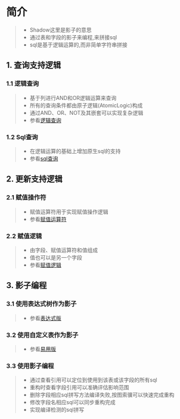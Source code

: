 # 简介
>* Shadow这里是影子的意思
>* 通过表和字段的影子来编程,来拼接sql
>* sql是基于逻辑运算的,而非简单字符串拼接

## 1. 查询支持逻辑
### 1.1 逻辑查询
>* 基于列进行AND和OR逻辑运算来查询
>* 所有的查询条件都由原子逻辑(AtomicLogic)构成
>* 通过AND、OR、NOT及其嵌套可以实现复杂逻辑
>* 参看[逻辑查询](./shadow/query/index.md)

### 1.2 Sql查询
>* 在逻辑运算的基础上增加原生sql的支持
>* 参看[sql查询](./shadow/sqlquery/index.md)

## 2. 更新支持逻辑
### 2.1 赋值操作符
>* 赋值运算符用于实现赋值操作逻辑
>* 参看[赋值运算符](./shadowcore/assign/symbol.md)

### 2.2 赋值逻辑
>* 由字段、赋值运算符和值组成
>* 值也可以是另一个字段
>* 参看[赋值逻辑](./shadowcore/assign/operation.md)

## 3. 影子编程
### 3.1 使用表达式树作为影子
>* 参看[表达式版](./expression/index.md)

### 3.2 使用自定义表作为影子
>* 参看[易用版](./shadow/index.md)

### 3.3 使用影子编程
>* 通过查看引用可以定位到使用到该表或该字段的所有sql
>* 重构时查看字段引用可以准确评估影响范围
>* 删除字段相应sql拼写方法编译失败,按图索骥可以快速完成重构
>* 修改字段名相应sql可以同步重构完成
>* 实现编译检测的sql拼写
